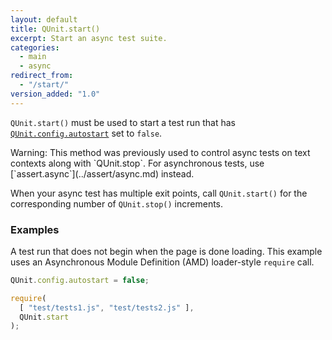 ```yaml
---
layout: default
title: QUnit.start()
excerpt: Start an async test suite.
categories:
  - main
  - async
redirect_from:
  - "/start/"
version_added: "1.0"
---
```


`QUnit.start()` must be used to start a test run that has [`QUnit.config.autostart`](../config/QUnit.config.md) set to `false`.

<p class="note note--warning" markdown="1">Warning: This method was previously used to control async tests on text contexts along with `QUnit.stop`. For asynchronous tests, use [`assert.async`](../assert/async.md) instead.</p>

When your async test has multiple exit points, call `QUnit.start()` for the corresponding number of `QUnit.stop()` increments.

### Examples

A test run that does not begin when the page is done loading. This example uses an Asynchronous Module Definition (AMD) loader-style `require` call.

```js
QUnit.config.autostart = false;

require(
  [ "test/tests1.js", "test/tests2.js" ],
  QUnit.start
);
```
